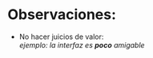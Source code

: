# Observaciones:
* No hacer juicios de valor: <br/>
  *ejemplo: la interfaz es **poco** amigable*  
